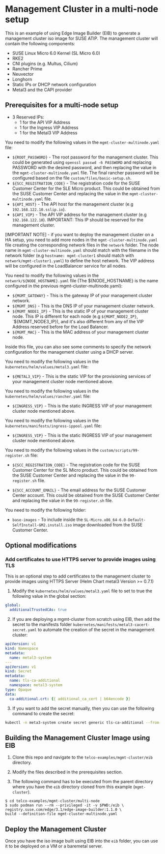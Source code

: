 
# Management Cluster in a multi-node setup

This is an example of using Edge Image Builder (EIB) to generate a management cluster iso image for SUSE ATIP. The management cluster will contain the following components:
- SUSE Linux Micro 6.0 Kernel (SL Micro 6.0)
- RKE2
- CNI plugins (e.g. Multus, Cilium)
- Rancher Prime
- Neuvector
- Longhorn
- Static IPs or DHCP network configuration
- Metal3 and the CAPI provider

## Prerequisites for a multi-node setup

- 3 Reserved IPs:
   - 1 for the API VIP Address
   - 1 for the Ingress VIP Address
   - 1 for the Metal3 VIP Address

You need to modify the following values in the `mgmt-cluster-multinode.yaml` file:

- `${ROOT_PASSWORD}` - The root password for the management cluster. This could be generated using `openssl passwd -6 PASSWORD` and replacing PASSWORD with the desired password, and then replacing the value in the `mgmt-cluster-multinode.yaml` file. The final rancher password will be configured based on the file `custom/files/basic-setup.sh`.
- `${SCC_REGISTRATION_CODE}` - The registration code for the SUSE Customer Center for the SLE Micro product. This could be obtained from the SUSE Customer Center and replacing the value in the `mgmt-cluster-multinode.yaml` file.
- `${API_HOST}` - The API host for the management cluster (e.g `192.168.122.10.sslip.io`).
- `${API_VIP}` - The API VIP address for the management cluster (e.g `192.168.122.10`). IMPORTANT: This IP should be reserved for the management cluster.

[IMPORTANT NOTE] - if you want to deploy the management cluster on a HA setup, you need to add more nodes in the `mgmt-cluster-multinode.yaml` file creating the corresponding network files in the `network` folder. The node name in `mgmt-cluster-multinode.yaml` should match with the filename in the network folder (e.g `hostname: mgmt-cluster1` should match with `network/mgmt-cluster1.yaml`) to define the host network. The VIP address will be configured in the LoadBalancer service for all nodes.

You need to modify the following values in the `network/${NODE_HOSTNAME}.yaml` file (The ${NODE_HOSTNAME} is the name configured in the previous mgmt-cluster-multinode.yaml):

- `${MGMT_GATEWAY}` - This is the gateway IP of your management cluster network.
- `${MGMT_DNS}` - This is the DNS IP of your management cluster network.
- `${MGMT_NODE1_IP}` - This is the static IP of your management cluster node. This IP is different for each node (e.g `${MGMT_NODE2_IP}`, `${MGMT_NODE3_IP}), and it's also different from any of the VIP Address reserved before for the Load Balancer.
- `${MGMT_MAC}` - This is the MAC address of your management cluster node.

Inside this file, you can also see some comments to specify the network configuration for the management cluster using a DHCP server.

You need to modify the following values in the `kubernetes/helm/values/metal3.yaml` file:

- `${METAL3_VIP}` - This is the static VIP for the provisioning services of your management cluster node mentioned above.

You need to modify the following values in the `kubernetes/helm/values/rancher.yaml` file:

- `${INGRESS_VIP}` - This is the static INGRESS VIP of your management cluster node mentioned above.

You need to modify the following values in the `kubernetes/manifests/ingress-ippool.yaml` file:

- `${INGRESS_VIP}` - This is the static INGRESS VIP of your management cluster node mentioned above.

You need to modify the following values in the `custom/scripts/99-register.sh` file:

- `${SCC_REGISTRATION_CODE}` - The registration code for the SUSE Customer Center for the SL Micro product. This could be obtained from the SUSE Customer Center and replacing the value in the `99-register.sh` file.

- `${SCC_ACCOUNT_EMAIL}` - The email address for the SUSE Customer Center account. This could be obtained from the SUSE Customer Center and replacing the value in the `99-register.sh` file.

You need to modify the following folder:

- `base-images` - To include inside the `SL-Micro.x86_64-6.0-Default-SelfInstall-GM2.install.iso` image downloaded from the SUSE Customer Center.

## Optional modifications

### Add certificates to use HTTPS server to provide images using TLS

This is an optional step to add certificates to the management cluster to provide images using HTTPS Server (Helm Chart metal3 Version >= 0.7.1)

1. Modify the `kubernetes/helm/values/metal3.yaml` file to set to true the following value in the global section:

```yaml
global:
  additionalTrustedCAs: true
```

2. If you are deploying a mgmt-cluster from scratch using EIB, then add the secret to the manifests folder `kubernetes/manifests/metal3-cacert-secret.yaml` to automate the creation of the secret in the management cluster:

```yaml
apiVersion: v1
kind: Namespace
metadata:
  name: metal3-system
---
apiVersion: v1
kind: Secret
metadata:
  name: tls-ca-additional
  namespace: metal3-system
type: Opaque
data:
  ca-additional.crt: {{ additional_ca_cert | b64encode }}
```

3. If you want to add the secret manually, then you can use the following command to create the secret:

```bash
kubectl -n meta3-system create secret generic tls-ca-additional --from-file=ca-additional.crt=./ca-additional.crt
```

## Building the Management Cluster Image using EIB

1. Clone this repo and navigate to the `telco-examples/mgmt-cluster/eib` directory.

2. Modify the files described in the prerequisites section.

3. The following command has to be executed from the parent directory where you have the `eib` directory cloned from this example (`mgmt-cluster`).

```
$ cd telco-examples/mgmt-cluster/multi-node
$ sudo podman run --rm --privileged -it -v $PWD:/eib \
registry.suse.com/edge/3.1/edge-image-builder:1.1.0 \
build --definition-file mgmt-cluster-multinode.yaml
```

## Deploy the Management Cluster

Once you have the iso image built using EIB into the `eib` folder, you can use it to be deployed on a VM or a baremetal server.
